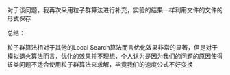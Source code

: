 对于该问题，我再次采用粒子群算法进行补充，实验的结果一样利用文件的文件的形式保存

总结：

粒子群算法相对于其他的Local Search算法而言优化效果非常的显著，但是对于模拟退火算法而言，优化的效果并不理想，个人认为是因为我们的问题的原因使得该类问题不适合使用粒子群算法来求解，毕竟我们的速度公式不好变换